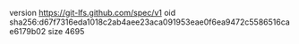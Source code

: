version https://git-lfs.github.com/spec/v1
oid sha256:d67f7316eda1018c2ab4aee23aca091953eae0f6ea9472c5586516cae6179b02
size 4695

